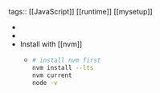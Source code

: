 tags:: [[JavaScript]] [[runtime]] [[mysetup]]

-
-
- Install with [[nvm]]
	- ```bash
	  # install nvm first
	  nvm install --lts
	  nvm current
	  node -v
	  ```